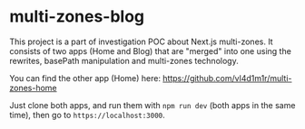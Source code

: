 # multi-zones-blog

This project is a part of investigation POC about Next.js multi-zones. It consists of two apps (Home and Blog) that are "merged" into one using the rewrites, basePath manipulation and multi-zones technology.

You can find the other app (Home) here:
https://github.com/vl4d1m1r/multi-zones-home

Just clone both apps, and run them with `npm run dev` (both apps in the same time), then go to `https://localhost:3000`.
